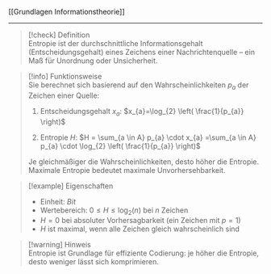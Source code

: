 [[Grundlagen Informationstheorie]]

---

> [!check] Definition  
> Entropie ist der durchschnittliche Informationsgehalt (Entscheidungsgehalt) eines Zeichens einer Nachrichtenquelle – ein Maß für Unordnung oder Unsicherheit.

> [!info] Funktionsweise  
> Sie berechnet sich basierend auf den Wahrscheinlichkeiten $p_{a}$ der Zeichen einer Quelle:
>
> 1.  Entscheidungsgehalt $x_{a}$:
>     $x_{a}=\log_{2} \left( \frac{1}{p_{a}} \right)$
>
> 2.  Entropie $H$:
>     $H = \sum_{a \in A} p_{a} \cdot x_{a} =\sum_{a \in A} p_{a} \cdot \log_{2} \left( \frac{1}{p_{a}} \right)$
>
> Je gleichmäßiger die Wahrscheinlichkeiten, desto höher die Entropie. Maximale Entropie bedeutet maximale Unvorhersehbarkeit.

> [!example] Eigenschaften
>
> -   Einheit: $Bit$
> -   Wertebereich: $0 \leq H \leq \log_2(n)$ bei $n$ Zeichen
> -   $H = 0$ bei absoluter Vorhersagbarkeit (ein Zeichen mit $p=1$)
> -   $H$ ist maximal, wenn alle Zeichen gleich wahrscheinlich sind

> [!warning] Hinweis  
> Entropie ist Grundlage für effiziente Codierung: je höher die Entropie, desto weniger lässt sich komprimieren.
